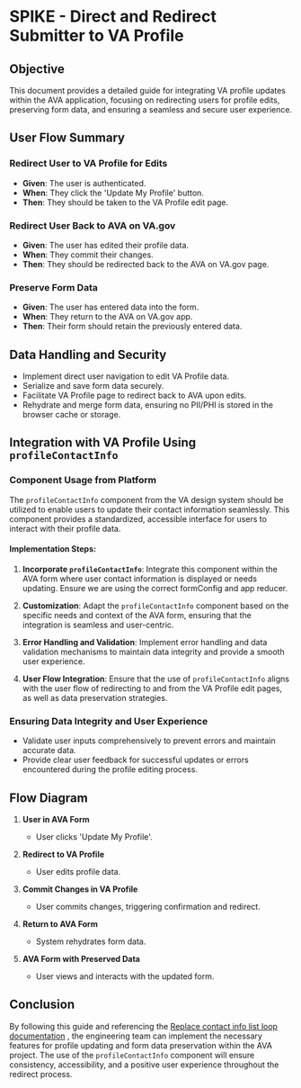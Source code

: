 # SPIKE - Direct and Redirect Submitter to VA Profile

## Objective

This document provides a detailed guide for integrating VA profile updates within the AVA application, focusing on redirecting users for profile edits, preserving form data, and ensuring a seamless and secure user experience.

## User Flow Summary

### Redirect User to VA Profile for Edits

- **Given**: The user is authenticated.
- **When**: They click the 'Update My Profile' button.
- **Then**: They should be taken to the VA Profile edit page.

### Redirect User Back to AVA on VA.gov

- **Given**: The user has edited their profile data.
- **When**: They commit their changes.
- **Then**: They should be redirected back to the AVA on VA.gov page.

### Preserve Form Data

- **Given**: The user has entered data into the form.
- **When**: They return to the AVA on VA.gov app.
- **Then**: Their form should retain the previously entered data.

## Data Handling and Security

- Implement direct user navigation to edit VA Profile data.
- Serialize and save form data securely.
- Facilitate VA Profile page to redirect back to AVA upon edits.
- Rehydrate and merge form data, ensuring no PII/PHI is stored in the browser cache or storage.

## Integration with VA Profile Using `profileContactInfo`

### Component Usage from Platform

The `profileContactInfo` component from the VA design system should be utilized to enable users to update their contact information seamlessly. This component provides a standardized, accessible interface for users to interact with their profile data.

#### Implementation Steps:

1. **Incorporate `profileContactInfo`**: Integrate this component within the AVA form where user contact information is displayed or needs updating. Ensure we are using the correct formConfig and app reducer.

2. **Customization**: Adapt the `profileContactInfo` component based on the specific needs and context of the AVA form, ensuring that the integration is seamless and user-centric.

3. **Error Handling and Validation**: Implement error handling and data validation mechanisms to maintain data integrity and provide a smooth user experience.

4. **User Flow Integration**: Ensure that the use of `profileContactInfo` aligns with the user flow of redirecting to and from the VA Profile edit pages, as well as data preservation strategies.

### Ensuring Data Integrity and User Experience

- Validate user inputs comprehensively to prevent errors and maintain accurate data.
- Provide clear user feedback for successful updates or errors encountered during the profile editing process.

## Flow Diagram

1. **User in AVA Form**

   - User clicks 'Update My Profile'.

2. **Redirect to VA Profile**

   - User edits profile data.

3. **Commit Changes in VA Profile**

   - User commits changes, triggering confirmation and redirect.

4. **Return to AVA Form**

   - System rehydrates form data.

5. **AVA Form with Preserved Data**
   - User views and interacts with the updated form.

## Conclusion

By following this guide and referencing the [Replace contact info list loop documentation](https://github.com/department-of-veterans-affairs/vets-design-system-documentation/issues/2262) , the engineering team can implement the necessary features for profile updating and form data preservation within the AVA project. The use of the `profileContactInfo` component will ensure consistency, accessibility, and a positive user experience throughout the redirect process.
